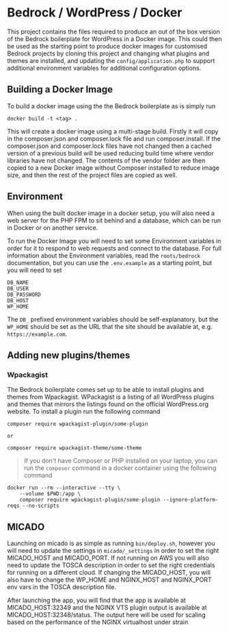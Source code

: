 # Bedrock / WordPress / Docker

This project contains the files required to produce an out of the box version of the Bedrock boilerplate
for WordPress in a Docker image. This could then be used as the starting point to produce docker images
for customised Bedrock projects by cloning this project and changing what plugins and themes are installed, and
updating the `config/application.php` to support additional environment variables for additional configuration
options. 

## Building a Docker Image

To build a docker image using the the Bedrock boilerplate as is simply run 

    docker build -t <tag> .
    
This will create a docker image using a multi-stage build. Firstly it will copy in the composer.json and 
composer.lock file and run composer.install. If the composer.json and composer.lock files have not changed
then a cached version of a previous build will be used reducing build time where vendor libraries have 
not changed. The contents of the vendor folder are then copied to a new Docker image without Composer
installed to reduce image size, and then the rest of the project files are copied as well.

## Environment

When using the built docker image in a docker setup, you will also need a web server for the PHP FPM 
to sit behind and a database, which can be run in Docker or on another service.

To run the Docker Image you will need to set some Environment variables in order for it to respond to 
web requests and connect to the database. For full information about the Environment variables, read the 
`roots/bedrock` documentation, but you can use the `.env.example` as a starting point, but you will need 
to set 

    DB_NAME
    DB_USER
    DB_PASSWORD
    DB_HOST
    WP_HOME
    
The `DB_` prefixed environment variables should be self-explanatory, but the `WP_HOME` should be set 
as the URL that the site should be available at, e.g. `https://example.com`.

## Adding new plugins/themes

### Wpackagist

The Bedrock boilerplate comes set up to be able to install plugins and themes from Wpackagist. WPackagist is
a listing of all WordPress plugins and themes that mirrors the listings found on the official WordPress.org
website. To install a plugin run the following command

    composer require wpackagist-plugin/some-plugin
    
    or 
    
    composer require wpackagist-theme/some-theme
    
> If you don't have Composer or PHP installed on your laptop, you can run the `composer` command in a 
docker container using the following command

    docker run --rm --interactive --tty \
        --volume $PWD:/app \
        composer require wpackagist-plugin/some-plugin --ignore-platform-reqs --no-scripts
        
## MICADO

Launching on micado is as simple as running `bin/deploy.sh`, however you will need to update the settings
in `micado/_settings` in order to set the right MICADO_HOST and MICADO_PORT. If not running on AWS you will
also need to update the TOSCA description in order to set the right credentials for running on a different cloud.
If changing the MICADO_HOST, you will also have to change the WP_HOME and NGINX_HOST and NGINX_PORT env vars
in the TOSCA description file.

After launching the app, you will find that the app is available at MICADO_HOST:32349 and the NGINX VTS plugin
output is available at MICADO_HOST:32348/status. The output here will be used for scaling based on the performance
of the NGINX virtualhost under strain